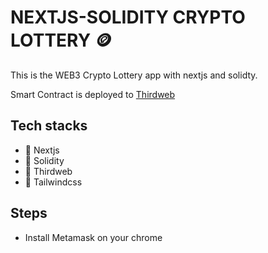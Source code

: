 # NEXTJS-SOLIDITY CRYPTO LOTTERY 🪙

This is the WEB3 Crypto Lottery app with nextjs and solidty.

Smart Contract is deployed to [Thirdweb](https://thirdweb.com/)

## Tech stacks

- 🚀 Nextjs
- 🚀 Solidity
- 🚀 Thirdweb
- 🚀 Tailwindcss

## Steps

- Install Metamask on your chrome
